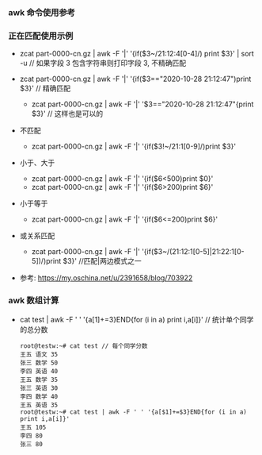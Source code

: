 ### awk 命令使用参考


### 正在匹配使用示例

- zcat part-0000-cn.gz  | awk -F '|' '{if($3~/21:12:4[0-4]/) print $3}' | sort -u // 如果字段 3 包含字符串则打印字段 3, 不精确匹配
- zcat part-0000-cn.gz  | awk -F '|' '{if($3=="2020-10-28 21:12:47")print $3}' // 精确匹配
  - zcat part-0000-cn.gz  | awk -F '|' '$3=="2020-10-28 21:12:47"{print $3}' // 这样也是可以的
- 不匹配
  - zcat part-0000-cn.gz  | awk -F '|' '{if($3!~/21:1[0-9]/)print $3}'
- 小于、大于
  - zcat part-0000-cn.gz  | awk -F '|' '{if($6<500)print $0}'
  - zcat part-0000-cn.gz  | awk -F '|' '{if($6>200)print $6}'
- 小于等于
  - zcat part-0000-cn.gz  | awk -F '|' '{if($6<=200)print $6}'
- 或关系匹配
  - zcat part-0000-cn.gz  | awk -F '|' '{if($3~/(21:12:1[0-5]|21:22:1[0-5])/)print $3}' //匹配|两边模式之一

- 参考: https://my.oschina.net/u/2391658/blog/703922

### awk 数组计算

- cat test | awk -F ' ' '{a[$1]+=$3}END{for (i in a) print i,a[i]}'  // 统计单个同学的总分数
    ```
    root@testw:~# cat test // 每个同学分数
    王五 语文 35
    张三 数学 50
    李四 英语 40
    王五 数学 35
    张三 英语 30
    李四 数学 40
    王五 英语 35
    root@testw:~# cat test | awk -F ' ' '{a[$1]+=$3}END{for (i in a) print i,a[i]}'
    王五 105
    李四 80
    张三 80

    ```